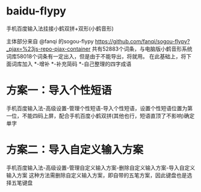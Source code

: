 # baidu-flypy
手机百度输入法挂接小鹤双拼+双形(小鹤音形)

主体部分来自 @fanqi 的sogou-flypy https://github.com/fanqi/sogou-flypy?_pjax=%23js-repo-pjax-container 共有52883个词条，与电脑版小鹤音形系统词库58018个词条有一定出入，但是由于不能导出，将就用。
在此基础上，将下面词库加入
*-增补
*-补充简码
*-自己整理的四字成语
# 方案一：导入个性短语
手机百度输入法-高级设置-管理个性短语-导入个性短语，设置个性短语位置为第一位，不能四码上屏，配合手机百度小鹤双拼(其他也行，短语直顶了不影响)确定单字

# 方案二：导入自定义输入方案

手机百度输入法-高级设置-管理自定义输入方案-删除自定义输入方案-导入自定义输入方案
这种方法需删除自定义输入方案，即自带的五笔方案，因此键盘也是选择五笔键盘




